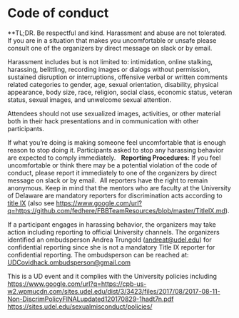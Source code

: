 [](images/image1.jpg)

# Code of conduct

**TL;DR. Be respectful and kind. Harassment and abuse are
not tolerated. If you are in a situation that makes you uncomfortable or
unsafe please consult one of the organizers by direct message on slack
or by email.

Harassment includes but is not limited to:
intimidation, online stalking, harassing, belittling, recording images
or dialogs without permission, sustained disruption or interruptions,
offensive verbal or written comments related categories to gender, age,
sexual orientation, disability, physical appearance, body size, race,
religion, social class, economic status, veteran status, sexual images,
and unwelcome sexual attention. 

Attendees should not use sexualized images, activities,
or other material both in their hack presentations and in communication
with other participants. 

If what you’re doing is making someone feel
uncomfortable that is enough reason to stop doing it. Participants asked
to stop any harassing behavior are expected to comply immediately.
 
 **Reporting Procedures:** 
 If you feel uncomfortable
or think there may be a potential violation of the code of conduct,
please report it immediately to one of the organizers by direct message
on slack or by email.  All reporters have the right to remain anonymous.
Keep in mind that the mentors who are faculty at the University of
Delaware are mandatory reporters for discrimination acts according to
[title IX](https://www.google.com/url?q=https://sites.udel.edu/sexualmisconduct/how-to-report/guidelines-for-reporting) (also see https://www.google.com/url?q=https://github.com/fedhere/FBBTeamResources/blob/master/TitleIX.md).



If a participant engages in harassing behavior, the organizers may take
action including reporting to official University channels. The
organizers identified an ombudsperson Andrea Trungold (andreat@udel.edu)
for confidential reporting since she is
not a mandatory Title IX reporter for confidential reporting. The
ombudsperson can be reached at: [UDCovidhack.ombudsperson@gmail.com](mailto:UDCovidhack.ombudsperson@gmail.com) 

This is a UD event and it complies with the University policies
including https://www.google.com/url?q=https://cpb-us-w2.wpmucdn.com/sites.udel.edu/dist/3/3423/files/2017/08/2017-08-11-Non-DiscrimPolicyFINALupdated120170829-1hadt7n.pdf  https://sites.udel.edu/sexualmisconduct/policies/
